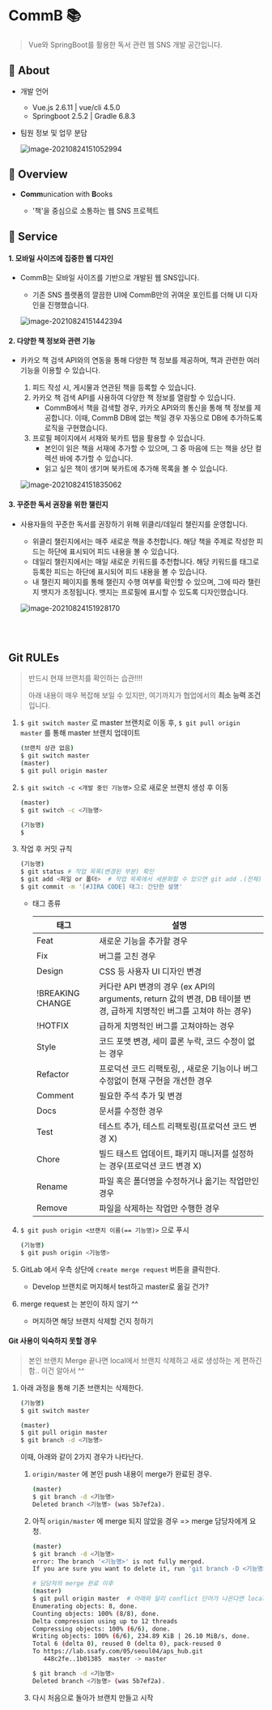 
# CommB 📚

> Vue와 SpringBoot를 활용한 독서 관련 웹 SNS 개발 공간입니다.

## 🌈 About

- 개발 언어

  - Vue.js 2.6.11 | vue/cli 4.5.0
  - Springboot 2.5.2 | Gradle 6.8.3

  

- 팀원 정보 및 업무 분담

  ![image-20210824151052994](README.assets/image-20210824151052994.png)



## 🌟 Overview

- **Comm**unication with **B**ooks

  - '책'을 중심으로 소통하는 웹 SNS 프로젝트

  

## 🚀 Service

#### 1. 모바일 사이즈에 집중한 웹 디자인

- CommB는 모바일 사이즈를 기반으로 개발된 웹 SNS입니다.

  - 기존 SNS 플랫폼의 깔끔한 UI에 CommB만의 귀여운 포인트를 더해 UI 디자인을 진행했습니다.

  ![image-20210824151442394](README.assets/image-20210824151442394.png)

  

#### 2. 다양한 책 정보와 관련 기능

- 카카오 책 검색 API와의 연동을 통해 다양한 책 정보를 제공하며, 책과 관련한 여러 기능을 이용할 수 있습니다.

  1. 피드 작성 시, 게시물과 연관된 책을 등록할 수 있습니다.
  2. 카카오 책 검색 API를 사용하여 다양한 책 정보를 열람할 수 있습니다.
     - CommB에서 책을 검색할 경우, 카카오 API와의 통신을 통해 책 정보를 제공합니다. 이때, CommB DB에 없는 책일 경우 자동으로 DB에 추가하도록 로직을 구현했습니다.
  3. 프로필 페이지에서 서재와 북카트 탭을 활용할 수 있습니다.
     - 본인이 읽은 책을 서재에 추가할 수 있으며, 그 중 마음에 드는 책을 상단 컬렉션 바에 추가할 수 있습니다. 
     - 읽고 싶은 책이 생기며 북카트에 추가해 목록을 볼 수 있습니다.

  ![image-20210824151835062](README.assets/image-20210824151835062.png)



#### 3. 꾸준한 독서 권장을 위한 챌린지

- 사용자들의 꾸준한 독서를 권장하기 위해 위클리/데일리 챌린지를 운영합니다.

  - 위클리 챌린지에서는 매주 새로운 책을 추천합니다. 해당 책을 주제로 작성한 피드는 하단에 표시되어 피드 내용을 볼 수 있습니다.
  - 데일리 챌린지에서는 매일 새로운 키워드를 추천합니다. 해당 키워드를 태그로 등록한 피드는 하단에 표시되어 피드 내용을 볼 수 있습니다.
  - 내 챌린지 페이지를 통해 챌린지 수행 여부를 확인할 수 있으며, 그에 따라 챌린지 뱃지가 조정됩니다. 뱃지는 프로필에 표시할 수 있도록 디자인했습니다.

  ![image-20210824151928170](README.assets/image-20210824151928170.png)


<br><br>








## Git RULEs

> 반드시 현재 브랜치를 확인하는 습관!!!!
>
> 아래 내용이 매우 복잡해 보일 수 있지만, 여기까지가 협업에서의 **최소 능력 조건**입니다. 

1. `$ git switch master` 로 master 브랜치로 이동 후, `$ git pull origin master` 를 통해 master 브랜치 업데이트

   ```sh
   (브랜치 상관 없음)
   $ git switch master
   (master)
   $ git pull origin master
   ```

2. `$ git switch -c <개발 중인 기능명>` 으로 새로운 브랜치 생성 후 이동

   ```sh
   (master)
   $ git switch -c <기능명>
   
   (기능명)
   $ 
   ```

3. 작업 후 커밋 규칙

   ```sh
   (기능명)
   $ git status # 작업 목록(변경된 부분) 확인
   $ git add <파일 or 폴더>  # 작업 목록에서 세분화할 수 있으면 git add .(전체) 이 아닌 파일 단위로 add
   $ git commit -m '[#JIRA CODE] 태그: 간단한 설명'
   ```

   - 태그 종류

     | 태그             | 설명                                                         |
     | ---------------- | ------------------------------------------------------------ |
     | Feat             | 새로운 기능을 추가할 경우                                    |
     | Fix              | 버그를 고친 경우                                             |
     | Design           | CSS 등 사용자 UI 디자인 변경                                 |
     | !BREAKING CHANGE | 커다란 API 변경의 경우 (ex API의 arguments, return 값의 변경, DB 테이블 변경, 급하게 치명적인 버그를 고쳐야 하는 경우) |
     | !HOTFIX          | 급하게 치명적인 버그를 고쳐야하는 경우                       |
     | Style            | 코드 포맷 변경, 세미 콜론 누락, 코드 수정이 없는 경우        |
     | Refactor         | 프로덕션 코드 리팩토링, , 새로운 기능이나 버그 수정없이 현재 구현을 개선한 경우 |
     | Comment          | 필요한 주석 추가 및 변경                                     |
     | Docs             | 문서를 수정한 경우                                           |
     | Test             | 테스트 추가, 테스트 리팩토링(프로덕션 코드 변경 X)           |
     | Chore            | 빌드 태스트 업데이트, 패키지 매니저를 설정하는 경우(프로덕션 코드 변경 X) |
     | Rename           | 파일 혹은 폴더명을 수정하거나 옮기는 작업만인 경우           |
     | Remove           | 파일을 삭제하는 작업만 수행한 경우                           |

   

4. `$ git push origin <브랜치 이름(== 기능명)>` 으로 푸시

   ```sh
   (기능명)
   $ git push origin <기능명>
   ```

   

5. GitLab 에서 우측 상단에 `create merge request` 버튼을 클릭한다.

   - Develop 브랜치로 머지해서 test하고 master로 옮길 건가?

   

6. merge request 는 본인이 하지 않기 ^^

   - 머지하면 해당 브랜치 삭제할 건지 정하기



#### Git 사용이 익숙하지 못할 경우

> 본인 브랜치 Merge 끝나면 local에서 브랜치 삭제하고 새로 생성하는 게 편하긴 함.. 이건 알아서 ^^

1. 아래 과정을 통해 기존 브랜치는 삭제한다.

   ```sh
   (기능명)
   $ git switch master
   
   (master)
   $ git pull origin master  
   $ git branch -d <기능명>
   ```

   이때, 아래와 같이 2가지 경우가 나타난다.

   1. `origin/master` 에 본인 push 내용이 merge가 완료된 경우.

      ```sh
      (master)
      $ git branch -d <기능명>
      Deleted branch <기능명> (was 5b7ef2a).
      ```

   2. 아직 `origin/master` 에 merge 되지 않았을 경우 => merge 담당자에게 요청.

      ```sh
      (master)
      $ git branch -d <기능명>
      error: The branch '<기능명>' is not fully merged.
      If you are sure you want to delete it, run 'git branch -D <기능명>'.
      
      # 담당자의 merge 완료 이후
      (master)
      $ git pull origin master  # 아래와 달리 conflict 단어가 나온다면 local에서 해결할 수 있긴 한데, 잘못하면 남의 코드 다 날릴 수도 있답니다. 불안하면 팀에 공유하기 
      Enumerating objects: 8, done.
      Counting objects: 100% (8/8), done.
      Delta compression using up to 12 threads
      Compressing objects: 100% (6/6), done.
      Writing objects: 100% (6/6), 234.89 KiB | 26.10 MiB/s, done.
      Total 6 (delta 0), reused 0 (delta 0), pack-reused 0
      To https://lab.ssafy.com/05/seoul04/aps_hub.git
         448c2fe..1b01385  master -> master
      
      $ git branch -d <기능명>
      Deleted branch <기능명> (was 5b7ef2a).
      ```
      
   3. 다시 처음으로 돌아가 브랜치 만들고 시작
